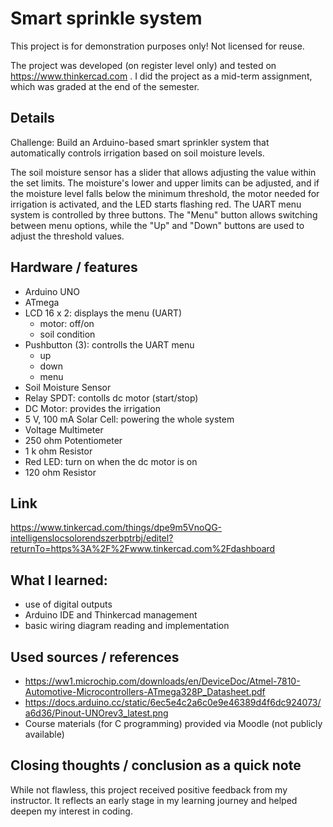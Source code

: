 # Smart sprinkle system

This project is for demonstration purposes only! Not licensed for reuse.

The project was developed (on register level only) and tested on https://www.thinkercad.com . I did the project as a mid-term assignment, which was graded at the end of the semester. 

## Details
Challenge: Build an Arduino-based smart sprinkler system that automatically controls irrigation based on soil moisture levels.

The soil moisture sensor has a slider that allows adjusting the value within the set limits. The moisture's lower and upper limits can be adjusted, and if the moisture level falls below the minimum threshold, the motor needed for irrigation is activated, and the LED starts flashing red.
The UART menu system is controlled by three buttons. The "Menu" button allows switching between menu options, while the "Up" and "Down" buttons are used to adjust the threshold values.

## Hardware / features
- Arduino UNO
- ATmega
- LCD 16 x 2: displays the menu (UART)
    - motor: off/on
    - soil condition
- Pushbutton (3): controlls the UART menu
    - up
    - down
    - menu
- Soil Moisture Sensor
- Relay SPDT: contolls dc motor (start/stop)
- DC Motor: provides the irrigation
- 5 V, 100 mA Solar Cell: powering the whole system
- Voltage Multimeter
- 250 ohm Potentiometer
- 1 k ohm Resistor
- Red LED: turn on when the dc motor is on
- 120 ohm Resistor

## Link
https://www.tinkercad.com/things/dpe9m5VnoQG-intelligenslocsolorendszerbptrbj/editel?returnTo=https%3A%2F%2Fwww.tinkercad.com%2Fdashboard

## What I learned:
- use of digital outputs
- Arduino IDE and Thinkercad management
- basic wiring diagram reading and implementation

## Used sources / references
- https://ww1.microchip.com/downloads/en/DeviceDoc/Atmel-7810-Automotive-Microcontrollers-ATmega328P_Datasheet.pdf
- https://docs.arduino.cc/static/6ec5e4c2a6c0e9e46389d4f6dc924073/a6d36/Pinout-UNOrev3_latest.png
- Course materials (for C programming) provided via Moodle (not publicly available)

## Closing thoughts / conclusion as a quick note
While not flawless, this project received positive feedback from my instructor. It reflects an early stage in my learning journey and helped deepen my interest in coding.
